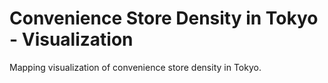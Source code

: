 # Convenience Store Density in Tokyo - Visualization

Mapping visualization of convenience store density in Tokyo.
